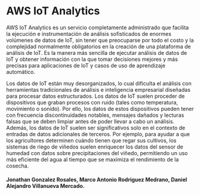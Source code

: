 # AWS IoT Analytics

AWS IoT Analytics es un servicio completamente administrado que facilita la ejecución e instrumentación de análisis sofisticados de enormes volúmenes de datos de IoT, sin tener que preocuparse por todo el costo y la complejidad normalmente obligatorios en la creación de una plataforma de análisis de IoT. Es la manera más sencilla de ejecutar análisis de datos de IoT y obtener información con la que tomar decisiones mejores y más precisas para aplicaciones de IoT y casos de uso de aprendizaje automático.

Los datos de IoT están muy desorganizados, lo cual dificulta el análisis con herramientas tradicionales de análisis e inteligencia empresarial diseñadas para procesar datos estructurados. Los datos de IoT suelen proceder de dispositivos que graban procesos con ruido (tales como temperatura, movimiento o sonido). Por ello, los datos de estos dispositivos pueden tener con frecuencia discontinuidades notables, mensajes dañados y lecturas falsas que se deben limpiar antes de poder llevar a cabo un análisis. Además, los datos de IoT suelen ser significativos solo en el contexto de entradas de datos adicionales de terceros. Por ejemplo, para ayudar a que los agricultores determinen cuándo tienen que regar sus cultivos, los sistemas de riego de viñedos suelen enriquecer los datos del sensor de humedad con datos sobre precipitaciones del viñedo, permitiendo un uso más eficiente del agua al tiempo que se maximiza el rendimiento de la cosecha.




#### Jonathan Gonzalez Rosales, Marco Antonio Rodriguez Medrano, Daniel Alejandro Villanueva Mercado.
